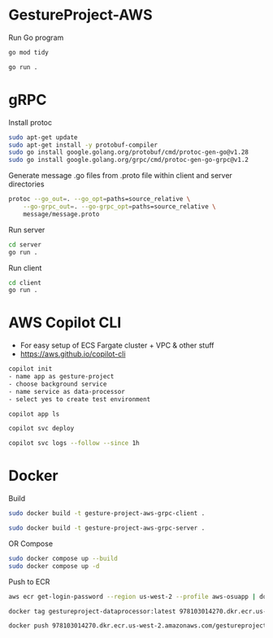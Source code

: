 # GestureProject-AWS

Run Go program

```bash
go mod tidy

go run .
```

# gRPC

Install protoc

```bash
sudo apt-get update
sudo apt-get install -y protobuf-compiler
sudo go install google.golang.org/protobuf/cmd/protoc-gen-go@v1.28
sudo go install google.golang.org/grpc/cmd/protoc-gen-go-grpc@v1.2
```

Generate message .go files from .proto file within client and server directories

```bash
protoc --go_out=. --go_opt=paths=source_relative \
    --go-grpc_out=. --go-grpc_opt=paths=source_relative \
    message/message.proto
```

Run server

```bash
cd server
go run .
```

Run client

```bash
cd client
go run .
```

# AWS Copilot CLI

-   For easy setup of ECS Fargate cluster + VPC & other stuff
-   https://aws.github.io/copilot-cli

```bash
copilot init
- name app as gesture-project
- choose background service
- name service as data-processor
- select yes to create test environment

copilot app ls

copilot svc deploy

copilot svc logs --follow --since 1h
```

# Docker

Build

```bash
sudo docker build -t gesture-project-aws-grpc-client .

sudo docker build -t gesture-project-aws-grpc-server .
```

OR Compose

```bash
sudo docker compose up --build
sudo docker compose up -d
```

Push to ECR

```bash
aws ecr get-login-password --region us-west-2 --profile aws-osuapp | docker login --username AWS --password-stdin 978103014270.dkr.ecr.us-west-2.amazonaws.com

docker tag gestureproject-dataprocessor:latest 978103014270.dkr.ecr.us-west-2.amazonaws.com/gestureproject-dataprocessor:latest

docker push 978103014270.dkr.ecr.us-west-2.amazonaws.com/gestureproject-dataprocessor:latest
```
